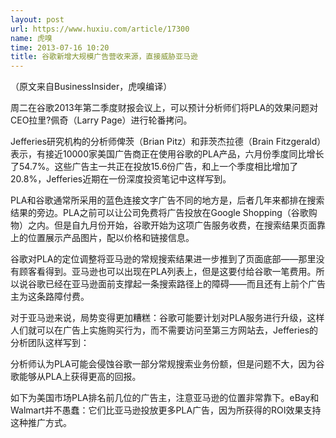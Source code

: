 ```yaml
---
layout: post
url: https://www.huxiu.com/article/17300
name: 虎嗅
time: 2013-07-16 10:20
title: 谷歌新增大规模广告营收来源，直接威胁亚马逊
---
```

（原文来自BusinessInsider，虎嗅编译）

周二在谷歌2013年第二季度财报会议上，可以预计分析师们将PLA的效果问题对CEO拉里?佩奇（Larry Page）进行轮番拷问。

Jefferies研究机构的分析师俾茨（Brian Pitz）和菲茨杰拉德（Brain Fitzgerald）表示，有接近10000家美国广告商正在使用谷歌的PLA产品，六月份季度同比增长了54.7%。这些广告主一共正在投放15.6份广告，和上一个季度相比增加了20.8%，Jefferies近期在一份深度投资笔记中这样写到。

PLA和谷歌通常所采用的蓝色连接文字广告不同的地方是，后者几年来都排在搜索结果的旁边。PLA之前可以让公司免费将广告投放在Google Shopping（谷歌购物）之内。但是自九月份开始，谷歌开始为这项广告服务收费，在搜索结果页面靠上的位置展示产品图片，配以价格和链接信息。

谷歌对PLA的定位调整将亚马逊的常规搜索结果进一步推到了页面底部——那里没有顾客看得到。亚马逊也可以出现在PLA列表上，但是这要付给谷歌一笔费用。所以说谷歌已经在亚马逊面前支撑起一条搜索路径上的障碍——而且还有上前个广告主为这条路障付费。

对于亚马逊来说，局势变得更加糟糕：谷歌可能要计划对PLA服务进行升级，这样人们就可以在广告上实施购买行为，而不需要访问至第三方网站去，Jefferies的分析团队这样写到：

分析师认为PLA可能会侵蚀谷歌一部分常规搜索业务份额，但是问题不大，因为谷歌能够从PLA上获得更高的回报。

如下为美国市场PLA排名前几位的广告主，注意亚马逊的位置非常靠下。eBay和Walmart并不愚蠢：它们比亚马逊投放更多PLA广告，因为所获得的ROI效果支持这种推广方式。

